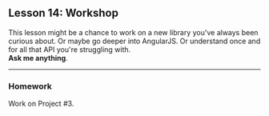 ## Lesson 14: Workshop

This lesson might be a chance to work on a new library you've always been curious about. Or maybe go deeper into AngularJS. Or understand once and for all that API you're struggling with.  
**Ask me anything**.

---

### Homework

Work on Project #3.